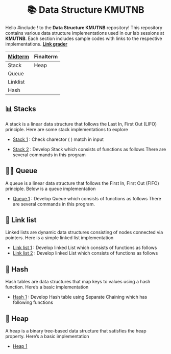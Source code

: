 <h1 align = center>📚 Data Structure KMUTNB </h1>

Hello #include <iostream> !  to the **Data Structure KMUTNB** repository! This repository contains various data structure implementations used in our lab sessions at **KMUTNB**. Each section includes sample codes with links to the respective implementations.
[**Link grader**](http://202.44.40.147/)

|[Midterm](https://github.com/Noppadol35/Data-Structure-Kmutnb/tree/main/Lab-Midterm)| Finalterm |
|--|--|
| Stack | Heap |
| Queue |  |
| Linklist | |
| Hash | |


## 📊 Stacks

A stack is a linear data structure that follows the Last In, First Out (LIFO) principle. Here are some stack implementations to explore

- [Stack 1](https://github.com/Noppadol35/Data-Structure-Kmutnb/blob/main/stacks/Stack.cpp) : Check charector ( ) match in input 

- [Stack 2](https://github.com/Noppadol35/Data-Structure-Kmutnb/blob/main/stacks/Stack2.cpp) : Develop Stack which consists of functions as follows There are several commands in this program

  

## 🚶🏻 Queue
A queue is a linear data structure that follows the First In, First Out (FIFO) principle. Below is a queue implementation

- [Queue 1](https://github.com/Noppadol35/Data-Structure-Kmutnb/blob/main/queue/Queue.cpp) : Develop Queue which consists of functions as follows There are several commands in this program.

  

## 🔗 Link list
Linked lists are dynamic data structures consisting of nodes connected via pointers. Here is a simple linked list implementation

- [Link list 1](https://github.com/Noppadol35/Data-Structure-Kmutnb/blob/main/linklist/Link-List.cpp) : Develop linked List which consists of functions as follows
- [Link list 2](https://github.com/Noppadol35/Data-Structure-Kmutnb/blob/main/linklist/Link-List-1.cpp) : Develop linked List which consists of functions as follows

  

## 🔑 Hash
Hash tables are data structures that map keys to values using a hash function. Here’s a basic implementation

- [Hash 1](https://github.com/Noppadol35/Data-Structure-Kmutnb/blob/main/hashTable/HashTable.cpp) : Develop Hash table using Separate Chaining which has following functions

## 🔺 Heap
A heap is a binary tree-based data structure that satisfies the heap property. Here’s a basic implementation

- [Heap 1]()
